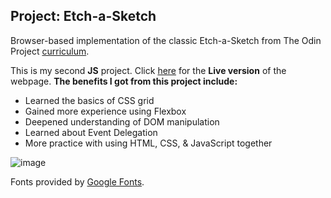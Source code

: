 ## Project: Etch-a-Sketch
Browser-based implementation of the classic Etch-a-Sketch from The Odin Project [curriculum](https://www.theodinproject.com/lessons/foundations-etch-a-sketch).

This is my second **JS** project. Click [here](https://kbousquet.github.io/etch-a-sketch) for the **Live version** of the webpage.
**The benefits I got from this project include:**
* Learned the basics of CSS grid
* Gained more experience using Flexbox
* Deepened understanding of DOM manipulation
* Learned about Event Delegation
* More practice with using HTML, CSS, & JavaScript together

![image](https://github.com/kbousquet/etch-a-sketch/assets/72675497/ac24a679-0012-40be-920f-fd4ced359007)

Fonts provided by [Google Fonts](https://fonts.google.com/specimen/Klee+One).
